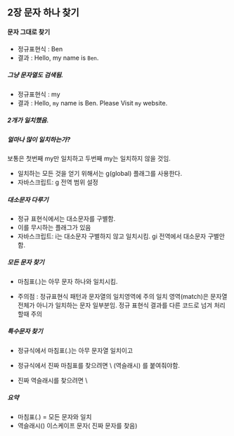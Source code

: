 ## 2장 문자 하나 찾기

#### 문자 그대로 찾기
- 정규표현식 : Ben
- 결과 : Hello, my name is `Ben`.

##### 그냥 문자열도 검색됨.

- 정규표현식 : my
- 결과 : Hello, `my` name is Ben. Please Visit `my` website.
##### 2개가 일치했음.

##### 얼마나 많이 일치하는가?
보통은 첫번째 my만 일치하고 두번째 my는 일치하지 않을 것임.
- 일치하는 모든 것을 얻기 위해서는 g(global) 플래그를 사용한다.
- 자바스크립트: g 전역 범위 설정

##### 대소문자 다루기
- 정규 표현식에서는 대소문자를 구별함. 
- 이를 무시하는 플래그가 있음
- 자바스크립트: i는 대소문자 구별하지 않고 일치시킴. gi 전역에서 대소문자 구별안함.


##### 모든 문자 찾기
- 마침표(.)는 아무 문자 하나와 일치시킴.

- 주의점 : 정규표현식 패턴과 문자열의 일치영역에 주의
일치 영역(match)은 문자열 전체가 아니가 일치하는 문자 일부분임.
정규 표현식 결과를 다른 코드로 넘겨 처리할때 주의

##### 특수문자 찾기
- 정규식에서 마침표(.)는 아무 문자열 일치이고
- 정규식에서 진짜 마침표를 찾으려면 \ (역슬래시) 를 붙여줘야함.
 
- 진짜 역슬래시를 찾으려면 \\

##### 요약
- 마침표(.) = 모든 문자와 일치
- 역슬래시(\) 이스케이프 문자( 진짜 문자를 찾음)
